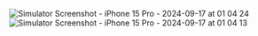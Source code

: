 ![Simulator Screenshot - iPhone 15 Pro - 2024-09-17 at 01 04 24](https://github.com/user-attachments/assets/961cfa3d-35c2-4ee8-bf6d-1d17031d5cb3)
![Simulator Screenshot - iPhone 15 Pro - 2024-09-17 at 01 04 13](https://github.com/user-attachments/assets/34744be0-16fb-4eb5-983c-a38aa30ed11b)
